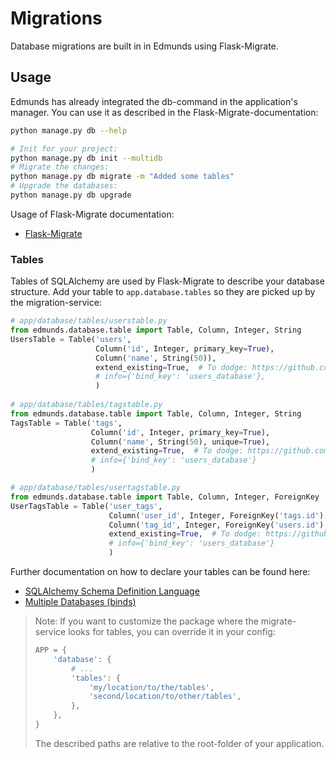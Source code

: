 
# Migrations

Database migrations are built in in Edmunds using Flask-Migrate.


## Usage

Edmunds has already integrated the db-command in the application's manager.
You can use it as described in the Flask-Migrate-documentation:
```bash
python manage.py db --help

# Init for your project:
python manage.py db init --multidb
# Migrate the changes:
python manage.py db migrate -m "Added some tables"
# Upgrade the databases:
python manage.py db upgrade
```

Usage of Flask-Migrate documentation:
* [Flask-Migrate](https://flask-migrate.readthedocs.io)

### Tables

Tables of SQLAlchemy are used by Flask-Migrate to describe your database
structure. Add your table to `app.database.tables` so they are picked up
by the migration-service:
```python
# app/database/tables/userstable.py
from edmunds.database.table import Table, Column, Integer, String
UsersTable = Table('users',
                   Column('id', Integer, primary_key=True),
                   Column('name', String(50)),
                   extend_existing=True,  # To dodge: https://github.com/mitsuhiko/flask-sqlalchemy/issues/478
                   # info={'bind_key': 'users_database'},
                   )
                   
# app/database/tables/tagstable.py
from edmunds.database.table import Table, Column, Integer, String
TagsTable = Table('tags',
                  Column('id', Integer, primary_key=True),
                  Column('name', String(50), unique=True),
                  extend_existing=True,  # To dodge: https://github.com/mitsuhiko/flask-sqlalchemy/issues/478
                  # info={'bind_key': 'users_database'}
                  )

# app/database/tables/usertagstable.py
from edmunds.database.table import Table, Column, Integer, ForeignKey
UserTagsTable = Table('user_tags',
                      Column('user_id', Integer, ForeignKey('tags.id'), primary_key=True),
                      Column('tag_id', Integer, ForeignKey('users.id'), primary_key=True),
                      extend_existing=True,  # To dodge: https://github.com/mitsuhiko/flask-sqlalchemy/issues/478
                      # info={'bind_key': 'users_database'}
                      )
```

Further documentation on how to declare your tables can be found here:
* [SQLAlchemy Schema Definition Language](http://docs.sqlalchemy.org/en/latest/core/schema.html)
* [Multiple Databases (binds)](http://flask-sqlalchemy.pocoo.org/2.2/binds/)

> Note: If you want to customize the package where the migrate-service looks
> for tables, you can override it in your config:
> ```python
> APP = {
>     'database': {
>         # ...
>         'tables': {
>             'my/location/to/the/tables',
>             'second/location/to/other/tables',
>         },
>     },
> }
> ```
> The described paths are relative to the root-folder of your application.
